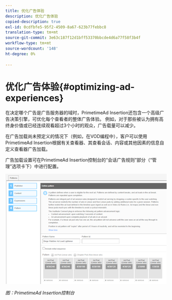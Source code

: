 ```yaml
---
title: 优化广告体验
description: 优化广告体验
copied-description: true
exl-id: 0cdfbfe5-95f2-4509-8a67-623b77febbc8
translation-type: tm+mt
source-git-commit: 3e63c187f12d1bff53370bbcde4d6a77f58f3b4f
workflow-type: tm+mt
source-wordcount: '148'
ht-degree: 0%

---
```


# 优化广告体验{#optimizing-ad-experiences}

在决定哪个广告是广告服务器的域时，PrimetimeAd Insertion还包含一个高级广告决策引擎，可优化每个查看者的整体广告体验。 例如，对于那些被认为拥有高终身价值或已经连续观看超过3个小时的观众，广告载量可以减少。

在广告加载尚未预定义的情况下（例如，在VOD编程中），客户可以使用PrimetimeAd Insertion根据有关查看器、其查看会话、内容或其他因素的信息自定义查看器广告加载。

广告加载设置可在PrimetimeAd Insertion控制台的“会话广告规则”部分（“管理”选项卡下）中进行配置。

![在Ad Insertion控制台的“会话广告规则”部分配置广告加载设置](/help/primetime-ad-insertion/assets/ad-insertion-console.png)

*图：PrimetimeAd Insertion控制台*
